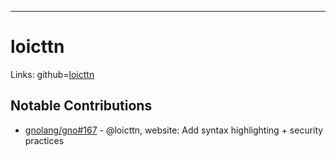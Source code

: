 _______________________________________________________________
# loicttn
Links: github=[loicttn](https://github.com/loicttn) 
## Notable Contributions
* [gnolang/gno#167](https://github.com/gnolang/gno/pull/167) - @loicttn, website: Add syntax highlighting + security practices
